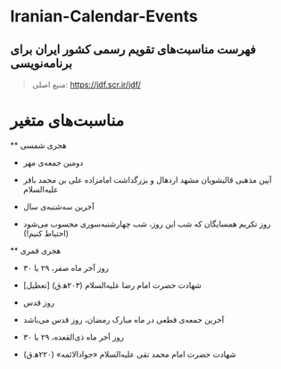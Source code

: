 # Iranian-Calendar-Events

## فهرست مناسبت‌های تقویم رسمی کشور ایران برای برنامه‌نویسی

> منبع اصلی: https://jdf.scr.ir/jdf/


# مناسبت‌های متغیر


** هجری شمسی

- دومین جمعه‌ی مهر
+ آیین مذهبی قالیشویان مشهد اردهال و بزرگداشت امامزاده علی بن محمد باقر علیه‌السلام

- آخرین سه‌شنبه‌ی سال
+ روز تکریم همسایگان که شب این روز، شب چهارشنبه‌سوری محسوب می‌شود (احتیاط کنیم!)


** هجری قمری

- روز آخر ماه صفر، ۲۹ یا ۳۰
+ شهادت حضرت امام رضا علیه‌السلام (۲۰۳ه‍.ق) [تعطیل]

- روز قدس
+ آخرین جمعه‌ی قطعی در ماه مبارک رمضان، روز قدس می‌باشد

- روز آخر ماه ذی‌القعده، ۲۹ یا ۳۰
+ شهادت حضرت امام محمد تقی علیه‌السلام «جوادالائمه» (۲۲۰ه‍.ق)